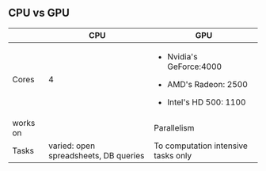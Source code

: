 ## CPU vs GPU

|  | CPU | GPU |
| --- | --- | --- |
| Cores | 4 |<ul><li>Nvidia's GeForce:4000</li></ul><ul><li>AMD's Radeon: 2500</li></ul><ul><li>Intel's HD 500: 1100</li></ul>|
| works on | | Parallelism |
| Tasks | varied: open spreadsheets, DB queries | To computation intensive tasks only |
